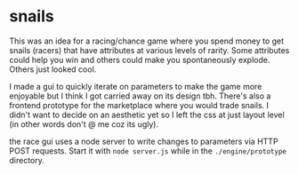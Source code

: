 # snails
This was an idea for a racing/chance game where you spend money to get snails (racers) that have attributes at various levels of rarity. Some attributes could help you win and others could make you spontaneously explode. Others just looked cool.

I made a gui to quickly iterate on parameters to make the game more enjoyable but I think I got carried away on its design tbh. There's also a frontend prototype for the marketplace where you would trade snails. I didn't want to decide on an aesthetic yet so I left the css at just layout level (in other words don't @ me coz its ugly).

the race gui uses a node server to write changes to parameters via HTTP POST requests. Start it with `node server.js` while in the `./engine/prototype` directory.
